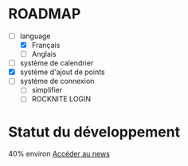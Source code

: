 # ROADMAP
- [ ] language
  - [x] Français
  - [ ] Anglais
- [ ] système de calendrier
- [x] système d'ajout de points
- [ ] système de connexion
  - [ ] simplifier
  - [ ] ROCKNITE LOGIN 

# Statut du développement 
40% environ 
[Accéder au news](https://rocknite-studio.github.io/covoitealps/news)
